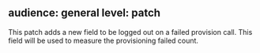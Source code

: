 audience: general
level: patch
---
This patch adds a new field to be logged out on a failed provision call. This field will be used to measure the provisioning failed count.
